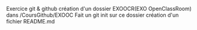Exercice git & github 
création d'un dossier EXOOCR(EXO OpenClassRoom) dans /CoursGithub/EXOOC
Fait un git init sur ce dossier
création d'un fichier README.md 

